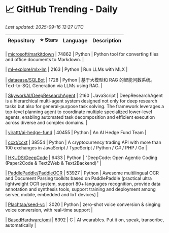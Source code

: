# 📈 GitHub Trending - Daily

_Last updated: 2025-09-16 12:27 UTC_

| Repository | ⭐ Stars | Language | Description |
|------------|--------:|----------|-------------|

| [microsoft/markitdown](https://github.com/microsoft/markitdown) | 74862 | Python | Python tool for converting files and office documents to Markdown. |

| [ml-explore/mlx-lm](https://github.com/ml-explore/mlx-lm) | 2163 | Python | Run LLMs with MLX |

| [dataease/SQLBot](https://github.com/dataease/SQLBot) | 1728 | Python | 基于大模型和 RAG 的智能问数系统。Text-to-SQL Generation via LLMs using RAG. |

| [SkyworkAI/DeepResearchAgent](https://github.com/SkyworkAI/DeepResearchAgent) | 2160 | JavaScript | DeepResearchAgent is a hierarchical multi-agent system designed not only for deep research tasks but also for general-purpose task solving. The framework leverages a top-level planning agent to coordinate multiple specialized lower-level agents, enabling automated task decomposition and efficient execution across diverse and complex domains. |

| [virattt/ai-hedge-fund](https://github.com/virattt/ai-hedge-fund) | 40455 | Python | An AI Hedge Fund Team |

| [ccxt/ccxt](https://github.com/ccxt/ccxt) | 38554 | Python | A cryptocurrency trading API with more than 100 exchanges in JavaScript / TypeScript / Python / C# / PHP / Go |

| [HKUDS/DeepCode](https://github.com/HKUDS/DeepCode) | 6433 | Python | "DeepCode: Open Agentic Coding (Paper2Code & Text2Web & Text2Backend)" |

| [PaddlePaddle/PaddleOCR](https://github.com/PaddlePaddle/PaddleOCR) | 53927 | Python | Awesome multilingual OCR and Document Parsing toolkits based on PaddlePaddle (practical ultra lightweight OCR system, support 80+ languages recognition, provide data annotation and synthesis tools, support training and deployment among server, mobile, embedded and IoT devices) |

| [Plachtaa/seed-vc](https://github.com/Plachtaa/seed-vc) | 3020 | Python | zero-shot voice conversion & singing voice conversion, with real-time support |

| [BasedHardware/omi](https://github.com/BasedHardware/omi) | 6392 | C | AI wearables. Put it on, speak, transcribe, automatically |
